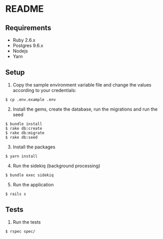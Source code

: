 # README

## Requirements 

- Ruby 2.6.x
- Postgres 9.6.x 
- Nodejs
- Yarn

## Setup

1) Copy the sample environment variable file and change the values according to your credentials:

```
$ cp .env.example .env
```

2. Install the gems, create the database, run the migrations and run the seed

```
$ bundle install
$ rake db:create
$ rake db:migrate
$ rake db:seed
```

3. Install the packages

```
$ yarn install
```

4. Run the sidekiq (background processing)

```
$ bundle exec sidekiq
```

5. Run the application

```
$ rails s
```

## Tests

1) Run the tests

```
$ rspec spec/
```